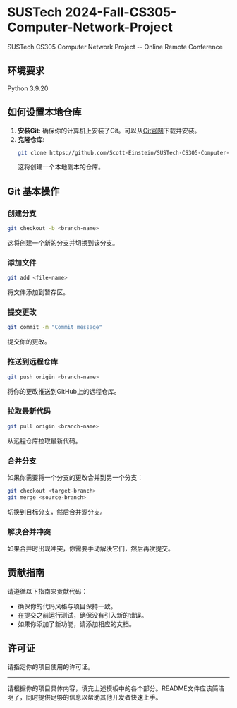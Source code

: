 # SUSTech 2024-Fall-CS305-Computer-Network-Project
SUSTech CS305 Computer Network Project -- Online Remote Conference


## 环境要求

Python 3.9.20

## 如何设置本地仓库

1. **安装Git**: 确保你的计算机上安装了Git。可以从[Git官网](https://git-scm.com/)下载并安装。
2. **克隆仓库**:
   ```bash
   git clone https://github.com/Scott-Einstein/SUSTech-CS305-Computer-Network-Project.git
   ```
   这将创建一个本地副本的仓库。

## Git 基本操作

### 创建分支
```bash
git checkout -b <branch-name>
```
这将创建一个新的分支并切换到该分支。

### 添加文件
```bash
git add <file-name>
```
将文件添加到暂存区。

### 提交更改
```bash
git commit -m "Commit message"
```
提交你的更改。

### 推送到远程仓库
```bash
git push origin <branch-name>
```
将你的更改推送到GitHub上的远程仓库。

### 拉取最新代码
```bash
git pull origin <branch-name>
```
从远程仓库拉取最新代码。

### 合并分支
如果你需要将一个分支的更改合并到另一个分支：
```bash
git checkout <target-branch>
git merge <source-branch>
```
切换到目标分支，然后合并源分支。

### 解决合并冲突
如果合并时出现冲突，你需要手动解决它们，然后再次提交。

## 贡献指南

请遵循以下指南来贡献代码：
- 确保你的代码风格与项目保持一致。
- 在提交之前运行测试，确保没有引入新的错误。
- 如果你添加了新功能，请添加相应的文档。

## 许可证

请指定你的项目使用的许可证。

---

请根据你的项目具体内容，填充上述模板中的各个部分。README文件应该简洁明了，同时提供足够的信息以帮助其他开发者快速上手。
